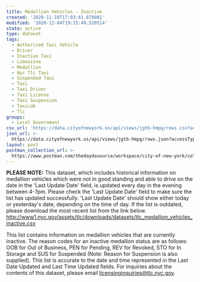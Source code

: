 ```yaml
---
title: Medallion Vehicles - Inactive
created: '2020-11-10T17:03:41.879001'
modified: '2020-12-04T19:25:49.520514'
state: active
type: dataset
tags:
  - Authorized Taxi Vehicle
  - Driver
  - Inactive Taxi
  - Limousine
  - Medallion
  - Nyc Tlc Taxi
  - Suspended Taxi
  - Taxi
  - Taxi Driver
  - Taxi License
  - Taxi Suspension
  - Taxicab
  - Tlc
groups:
  - Local Government
csv_url: 'https://data.cityofnewyork.us/api/views/jgtb-hmpg/rows.csv?accessType=DOWNLOAD'
json_url: >-
  https://data.cityofnewyork.us/api/views/jgtb-hmpg/rows.json?accessType=DOWNLOAD
layout: post
postman_collection_url: >-
  https://www.postman.com/thedaydasource/workspace/city-of-new-york/collection/15909983-e439d2e4-a892-4158-9a96-1cd4ca0ab485
---
```

<b>PLEASE NOTE:</b> This dataset, which includes historical information on medallion vehicles which were not in good standing and able to drive on the date in the 'Last Update Date' field, is updated every day in the evening between 4-7pm. Please check the 'Last Update Date' field to make sure the list has updated successfully. 'Last Update Date'  should show either today or yesterday's date, depending on the time of day. If the list is outdated, please download the most recent list from the link below. 
http://www1.nyc.gov/assets/tlc/downloads/datasets/tlc_medallion_vehicles_inactive.csv

This list contains information on medallion vehicles that are currently inactive. The reason codes for an inactive medallion status are as follows: OOB for Out of Business, PEN for Pending, REV for Revoked, STO for In Storage and SUS for Suspended (Note: Reason for Suspension is also supplied). This list is accurate to the date and time represented in the Last Date Updated and Last Time Updated fields. For inquiries about the contents of this dataset, please email licensinginquiries@tlc.nyc.gov.
